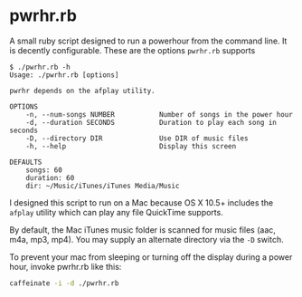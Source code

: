 pwrhr.rb
===========

A small ruby script designed to run a powerhour from the command line.
It is decently configurable. These are the options `pwrhr.rb` supports

```console
$ ./pwrhr.rb -h
Usage: ./pwrhr.rb [options]

pwrhr depends on the afplay utility.

OPTIONS
    -n, --num-songs NUMBER           Number of songs in the power hour
    -d, --duration SECONDS           Duration to play each song in seconds
    -D, --directory DIR              Use DIR of music files
    -h, --help                       Display this screen

DEFAULTS
    songs: 60
    duration: 60
    dir: ~/Music/iTunes/iTunes Media/Music
```

I designed this script to run on a Mac because OS X 10.5+ includes
the `afplay` utility which can play any file QuickTime supports.

By default, the Mac iTunes music folder is scanned for music files
(aac, m4a, mp3, mp4). You may supply an alternate directory via the
`-D` switch.

To prevent your mac from sleeping or turning off the display during a
power hour, invoke pwrhr.rb like this:

```bash
caffeinate -i -d ./pwrhr.rb
```
